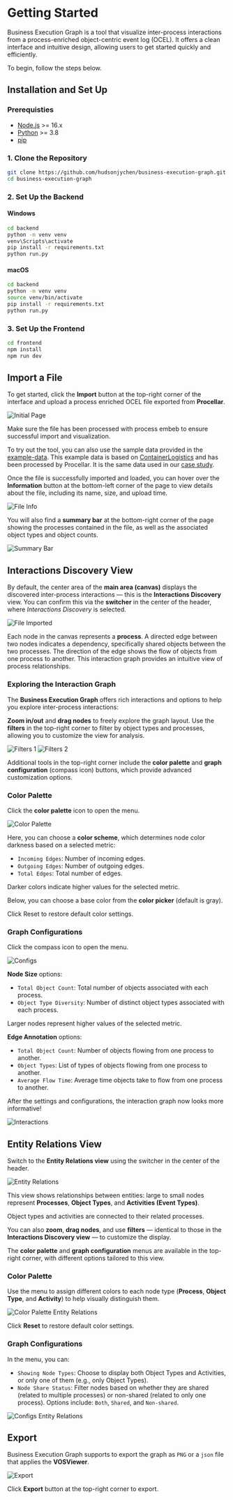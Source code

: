# Getting Started

Business Execution Graph is a tool that visualize inter-process interactions from a process-enriched object-centric event log (OCEL). It offers a clean interface and intuitive design, allowing users to get started quickly and efficiently.

To begin, follow the steps below.

## Installation and Set Up
### Prerequisties
- [Node.js](https://nodejs.org/) >= 16.x
- [Python](https://www.python.org/) >= 3.8
- [pip](https://pip.pypa.io/en/stable/)

### 1. Clone the Repository
```bash
git clone https://github.com/hudsonjychen/business-execution-graph.git
cd business-execution-graph
```

### 2. Set Up the Backend
#### Windows
```bash
cd backend
python -m venv venv
venv\Scripts\activate
pip install -r requirements.txt
python run.py
```
#### macOS
```bash
cd backend
python -m venv venv
source venv/bin/activate
pip install -r requirements.txt
python run.py
```

### 3. Set Up the Frontend
```bash
cd frontend
npm install
npm run dev
```

## Import a File

To get started, click the **Import** button at the top-right corner of the interface and upload a process enriched OCEL file exported from **Procellar**.

![Initial Page](./images/initial-page.png)

Make sure the file has been processed with process embeb to ensure successful import and visualization.

To try out the tool, you can also use the sample data provided in the [example-data](../example-data/). This example data is based on [ContainerLogistics](https://ocel-standard.org/event-logs/simulations/logistics/) and has been processed by Procellar. It is the same data used in our [case study](https://github.com/shahrzadkhayatbashi/Process-Level-OCPM).

Once the file is successfully imported and loaded, you can hover over the **Information** button at the bottom-left corner of the page to view details about the file, including its name, size, and upload time.

![File Info](./images/file-info.png)

You will also find a **summary bar** at the bottom-right corner of the page showing the processes contained in the file, as well as the associated object types and object counts.

![Summary Bar](./images/summary-bar.png)

## Interactions Discovery View

By default, the center area of the **main area (canvas)** displays the discovered inter-process interactions — this is the **Interactions Discovery** view. You can confirm this via the **switcher** in the center of the header, where *Interactions Discovery* is selected.

![File Imported](./images/file-imported.png)

Each node in the canvas represents a **process**. A directed edge between two nodes indicates a dependency, specifically shared objects between the two processes. The direction of the edge shows the flow of objects from one process to another. This interaction graph provides an intuitive view of process relationships.

### Exploring the Interaction Graph
The **Business Execution Graph** offers rich interactions and options to help you explore inter-process interactions:

**Zoom in/out** and **drag nodes** to freely explore the graph layout.
Use the **filters** in the top-right corner to filter by object types and processes, allowing you to customize the view for analysis.

![Filters 1](./images/filters-1.png)
![Filters 2](./images/filters-2.png)

Additional tools in the top-right corner include the **color palette** and **graph configuration** (compass icon) buttons, which provide advanced customization options.

### Color Palette

Click the **color palette** icon to open the menu.

![Color Palette](./images/color-palette.png)

Here, you can choose a **color scheme**, which determines node color darkness based on a selected metric:

- `Incoming Edges`: Number of incoming edges.
- `Outgoing Edges`: Number of outgoing edges.
- `Total Edges`: Total number of edges.

Darker colors indicate higher values for the selected metric.

Below, you can choose a base color from the **color picker** (default is gray).

Click Reset to restore default color settings.

### Graph Configurations

Click the compass icon to open the menu.

![Configs](./images/configs.png)

**Node Size** options:
- `Total Object Count`: Total number of objects associated with each process.
- `Object Type Diversity`: Number of distinct object types associated with each process.

Larger nodes represent higher values of the selected metric.

**Edge Annotation** options:
- `Total Object Count`: Number of objects flowing from one process to another.
- `Object Types`: List of types of objects flowing from one process to another.
- `Average Flow Time`: Average time objects take to flow from one process to another.

After the settings and configurations, the interaction graph now looks more informative!

![Interactions](./images/interactions.png)


## Entity Relations View

Switch to the **Entity Relations view** using the switcher in the center of the header.

![Entity Relations](./images/entity-relations.png)

This view shows relationships between entities: large to small nodes represent **Processes**, **Object Types**, and **Activities (Event Types)**.

Object types and activities are connected to their related processes.

You can also **zoom**, **drag nodes**, and use **filters** — identical to those in the **Interactions Discovery view** — to customize the display.

The **color palette** and **graph configuration** menus are available in the top-right corner, with different options tailored to this view.

### Color Palette
Use the menu to assign different colors to each node type (**Process**, **Object Type**, and **Activity**) to help visually distinguish them.

![Color Palette Entity Relations](./images/color-palette-entity-relations.png)

Click **Reset** to restore default color settings.

### Graph Configurations
In the menu, you can:

- `Showing Node Types`: Choose to display both Object Types and Activities, or only one of them (e.g., only Object Types).
- `Node Share Status`: Filter nodes based on whether they are shared (related to multiple processes) or non-shared (related to only one process). Options include: `Both`, `Shared`, and `Non-shared`.

![Configs Entity Relations](./images/configs-entity-relations.png)

## Export
Business Execution Graph supports to export the graph as `PNG` or a `json` file that applies the **VOSViewer**.

![Export](./images/export.png)

Click **Export** button at the top-right corner to export.
